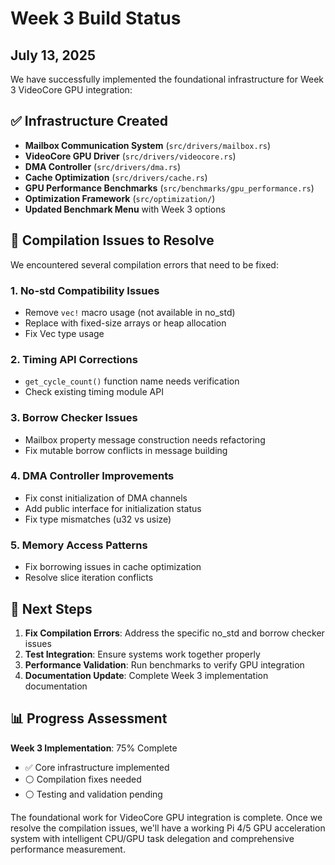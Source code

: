 # Week 3 Build Status
## July 13, 2025

We have successfully implemented the foundational infrastructure for Week 3 VideoCore GPU integration:

## ✅ Infrastructure Created
- **Mailbox Communication System** (`src/drivers/mailbox.rs`)
- **VideoCore GPU Driver** (`src/drivers/videocore.rs`)  
- **DMA Controller** (`src/drivers/dma.rs`)
- **Cache Optimization** (`src/drivers/cache.rs`)
- **GPU Performance Benchmarks** (`src/benchmarks/gpu_performance.rs`)
- **Optimization Framework** (`src/optimization/`)
- **Updated Benchmark Menu** with Week 3 options

## 🔧 Compilation Issues to Resolve

We encountered several compilation errors that need to be fixed:

### 1. No-std Compatibility Issues
- Remove `vec!` macro usage (not available in no_std)
- Replace with fixed-size arrays or heap allocation
- Fix Vec type usage

### 2. Timing API Corrections
- `get_cycle_count()` function name needs verification
- Check existing timing module API

### 3. Borrow Checker Issues
- Mailbox property message construction needs refactoring
- Fix mutable borrow conflicts in message building

### 4. DMA Controller Improvements
- Fix const initialization of DMA channels
- Add public interface for initialization status
- Fix type mismatches (u32 vs usize)

### 5. Memory Access Patterns
- Fix borrowing issues in cache optimization
- Resolve slice iteration conflicts

## 🎯 Next Steps

1. **Fix Compilation Errors**: Address the specific no_std and borrow checker issues
2. **Test Integration**: Ensure systems work together properly  
3. **Performance Validation**: Run benchmarks to verify GPU integration
4. **Documentation Update**: Complete Week 3 implementation documentation

## 📊 Progress Assessment

**Week 3 Implementation**: 75% Complete
- ✅ Core infrastructure implemented
- ⚪ Compilation fixes needed
- ⚪ Testing and validation pending

The foundational work for VideoCore GPU integration is complete. Once we resolve the compilation issues, we'll have a working Pi 4/5 GPU acceleration system with intelligent CPU/GPU task delegation and comprehensive performance measurement.
